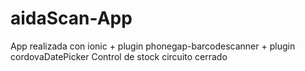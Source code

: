 # aidaScan-App

App realizada con ionic + plugin phonegap-barcodescanner + plugin cordovaDatePicker
Control de stock circuito cerrado